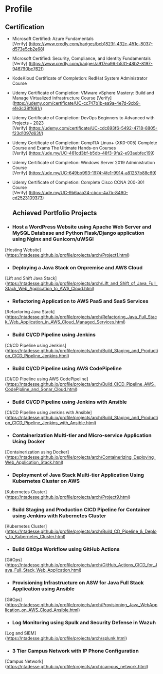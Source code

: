# Profile
## Certification
- Microsoft Certified: Azure Fundamentals <br> [Verify] (https://www.credly.com/badges/bcb1823f-432c-451c-8037-d573e5cb2e68)
- Microsoft Certified: Security, Compliance, and Identity Fundamentals <br>[Verify] (https://www.credly.com/badges/a917ea96-b531-48b2-8197-946790bc762f)
- KodeKloud Certificate of Completion: RedHat System Administrator Course
- Udemy Certificate of Completion: VMware vSphere Mastery: Build and Manage Virtualized Infrastructure Course <be> [Verify] (https://udemy.com/certificate/UC-cc747b1b-ea9a-4e7d-9cb9-efe3c38ff681/) 
- Udemy Certificate of Completion: DevOps Beginners to Advanced with Projects – 2023 <br> [Verify] (https://udemy.com/certificate/UC-cdc893f6-5492-4718-8805-f23d1097d63f/)
- Udemy Certificate of Completion: CompTIA Linux+  (XK0-005) Complete Course and Exams The Ultimate Hands-on Courses <br> [Verify] (https://ude.my/UC-461cd3bf-b5db-48f3-9fa2-e93aebfec199)
- Udemy Certificate of Completion: Windows Server 2019 Administration Course <br> [Verify] (https://ude.my/UC-649bb993-1974-4fe1-9914-a81257b88c69)
- Udemy Certificate of Completion: Complete Cisco CCNA 200-301 Course <br> [Verify] (https://ude.my/UC-9b6aaa24-cbcc-4a7b-8490-cd2523109373)

  ## Achieved Portfolio Projects
- ### Host a WordPress Website using Apache Web Server and MySQL Database and Python Flask/Django application using Nginx and Gunicorn/uWSGI
[Hosting Website] (https://ntadesse.github.io/profile/projects/arch/Project1.html)
- ### Deploying a Java Stack on Onpremise and AWS Cloud
[Lift and Shift Java Stack] (https://ntadesse.github.io/profile/projects/arch/Lift_and_Shift_of_Java_Full_Stack_Web_Application_to_AWS_Cloud.html)
- ### Refactoring Application to AWS PaaS and SaaS Services
[Refactoring Java Stack] (https://ntadesse.github.io/profile/projects/arch/Refactoring_Java_Full_Stack_Web_Application_in_AWS_Cloud_Managed_Services.html)
- ### Build CI/CD Pipeline using Jenkins
[CI/CD Pipeline using Jenkins] (https://ntadesse.github.io/profile/projects/arch/Build_Staging_and_Production_CICD_Pipeline_Jenkins.html)
- ### Build CI/CD Pipeline using AWS CodePipeline
[CI/CD Pipeline using AWS CodePipeline] (https://ntadesse.github.io/profile/projects/arch/Build_CICD_Pipeline_AWS_CodePipline_and_Sonar_Cloud.html)
- ### Build CI/CD Pipeline using Jenkins with Ansible
[CI/CD Pipeline using Jenkins with Ansible] (https://ntadesse.github.io/profile/projects/arch/Build_Staging_and_Production_CICD_Pipeline_Jenkins_with_Ansible.html)
- ### Containerization Multi-tier and Micro-service Application Using Docker
[Containerization using Docker] (https://ntadesse.github.io/profile/projects/arch/Containerizing_Deploying_Web_Application_Stack.html)
- ### Deployment of Java Stack Multi-tier Application Using Kubernetes Cluster on AWS
[Kubernetes Cluster] (https://ntadesse.github.io/profile/projects/arch/Project9.html)
- ### Build Staging and Production CICD Pipeline for Container using Jenkins with Kubernetes Cluster
[Kubernetes Cluster] (https://ntadesse.github.io/profile/projects/arch/Build_CD_Pipeline_&_Deploy_to_Kubernetes_Cluster.html)
- ### Build GitOps Workflow using GitHub Actions
[GitOps] (https://ntadesse.github.io/profile/projects/arch/GitHub_Actions_CICD_for_Java_Full_Stack_Web_Application.html)
- ### Provisioning Infrastructure on ASW for Java Full Stack Application using Ansible
[GitOps] (https://ntadesse.github.io/profile/projects/arch/Provisioning_Java_WebApplication_on_AWS_Cloud_Ansible.html)
- ### Log Monitoring using Spulk and Security Defense in Wazuh
[Log and SIEM] (https://ntadesse.github.io/profile/projects/arch/splunk.html)
- ### 3 Tier Campus Network with IP Phone Configuration
[Campus Network] (https://ntadesse.github.io/profile/projects/arch/campus_network.html)
